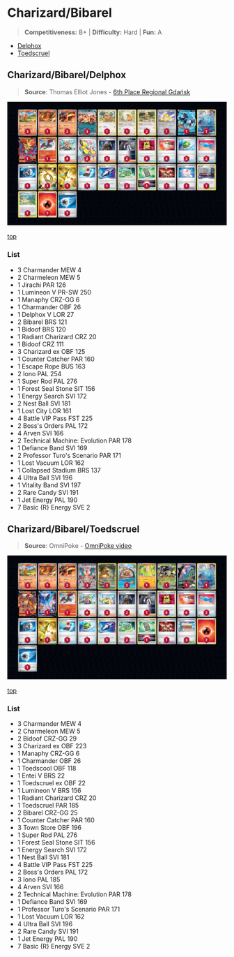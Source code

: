 # Charizard/Bibarel

> **Competitiveness:** B+ | **Difficulty:** Hard | **Fun:** A

* [Delphox](#Charizard/Bibarel/Delphox)
* [Toedscruel](#Charizard/Bibarel/Toedscruel)

## Charizard/Bibarel/Delphox

> **Source**: Thomas Elliot Jones - [6th Place Regional Gdańsk](https://limitlesstcg.com/decks/list/9214)

![decklist](../../!Images/Standard/8BST-PAR/Charizard-Bibarel-Delphox.png)

[top](#Charizard/Bibarel)

### List
* 3 Charmander MEW 4
* 2 Charmeleon MEW 5
* 1 Jirachi PAR 126
* 1 Lumineon V PR-SW 250
* 1 Manaphy CRZ-GG 6
* 1 Charmander OBF 26
* 1 Delphox V LOR 27
* 2 Bibarel BRS 121
* 1 Bidoof BRS 120
* 1 Radiant Charizard CRZ 20
* 1 Bidoof CRZ 111
* 3 Charizard ex OBF 125
* 1 Counter Catcher PAR 160
* 1 Escape Rope BUS 163
* 2 Iono PAL 254
* 1 Super Rod PAL 276
* 1 Forest Seal Stone SIT 156
* 1 Energy Search SVI 172
* 2 Nest Ball SVI 181
* 1 Lost City LOR 161
* 4 Battle VIP Pass FST 225
* 2 Boss's Orders PAL 172
* 4 Arven SVI 166
* 2 Technical Machine: Evolution PAR 178
* 1 Defiance Band SVI 169
* 2 Professor Turo's Scenario PAR 171
* 1 Lost Vacuum LOR 162
* 1 Collapsed Stadium BRS 137
* 4 Ultra Ball SVI 196
* 1 Vitality Band SVI 197
* 2 Rare Candy SVI 191
* 1 Jet Energy PAL 190
* 7 Basic {R} Energy SVE 2

## Charizard/Bibarel/Toedscruel

> **Source**: OmniPoke - [OmniPoke video](https://www.youtube.com/watch?v=kybpX1-AuMY)

![decklist](../../!Images/Standard/8BST-PAR/Charizard-Bibarel-Toedscruel.png)

[top](#Charizard/Bibarel)

### List
* 3 Charmander MEW 4
* 2 Charmeleon MEW 5
* 2 Bidoof CRZ-GG 29
* 3 Charizard ex OBF 223
* 1 Manaphy CRZ-GG 6
* 1 Charmander OBF 26
* 1 Toedscool OBF 118
* 1 Entei V BRS 22
* 1 Toedscruel ex OBF 22
* 1 Lumineon V BRS 156
* 1 Radiant Charizard CRZ 20
* 1 Toedscruel PAR 185
* 2 Bibarel CRZ-GG 25
* 1 Counter Catcher PAR 160
* 3 Town Store OBF 196
* 1 Super Rod PAL 276
* 1 Forest Seal Stone SIT 156
* 1 Energy Search SVI 172
* 1 Nest Ball SVI 181
* 4 Battle VIP Pass FST 225
* 2 Boss's Orders PAL 172
* 3 Iono PAL 185
* 4 Arven SVI 166
* 2 Technical Machine: Evolution PAR 178
* 1 Defiance Band SVI 169
* 1 Professor Turo's Scenario PAR 171
* 1 Lost Vacuum LOR 162
* 4 Ultra Ball SVI 196
* 2 Rare Candy SVI 191
* 1 Jet Energy PAL 190
* 7 Basic {R} Energy SVE 2
